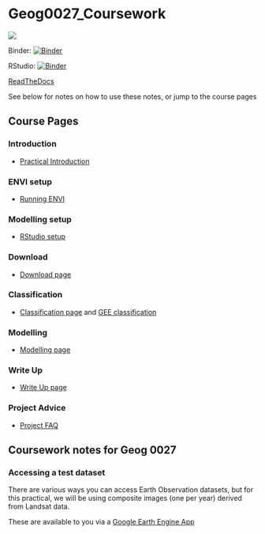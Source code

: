 # Geog0027_Coursework

![](docs/images/class_movie4.gif)

Binder: [![Binder](https://mybinder.org/badge_logo.svg)](https://mybinder.org/v2/gh/profLewis/GEOG0027_Coursework.git/master)

RStudio: [![Binder](http://mybinder.org/badge_logo.svg)](http://mybinder.org/v2/gh/profLewis/GEOG0027_Coursework.git/master?urlpath=rstudio)


[ReadTheDocs](https://geog0027-coursework.readthedocs.io/en/latest/)

See below for notes on how to use these notes, or jump to the course pages

## Course Pages

### Introduction
* [Practical Introduction](docs/1_PearlRiverIntro.ipynb)

### ENVI setup
* [Running ENVI](docs/2_RunningENVIOnYourOwnComputer.ipynb)

### Modelling setup
* [RStudio setup](docs/3_RunningROnYourOwnComputer.ipynb)

### Download
* [Download page](docs/4_DownloadLandsatFromGEE.ipynb)

### Classification
* [Classification page](docs/5_PearlRiverClassification.ipynb) and [GEE classification](docs/5a_PythonGEE-Classification.ipynb)


### Modelling
* [Modelling page](docs/6_UrbanModel.ipynb)


### Write Up
* [Write Up page](docs/7_WriteUp.ipynb)

### Project Advice
* [Project FAQ](docs/8_ProjectAdvice.ipynb)

## Coursework notes for Geog 0027

### Accessing a test dataset

There are various ways you can access Earth Observation datasets, but for this practical, we will be using composite images (one per year) derived from Landsat data.

These are available to you via a [Google Earth Engine App](https://plewis.users.earthengine.app/view/shenzhen)
